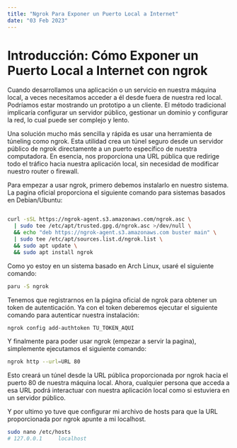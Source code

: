 ```yaml
---
title: "Ngrok Para Exponer un Puerto Local a Internet"
date: "03 Feb 2023"
---
```



# Introducción: Cómo Exponer un Puerto Local a Internet con ngrok

Cuando desarrollamos una aplicación o un servicio en nuestra máquina local, a veces necesitamos acceder a él desde fuera de nuestra red local.
Podríamos estar mostrando un prototipo a un cliente.
El método tradicional implicaría configurar un servidor público, gestionar un dominio y configurar la red, lo cual puede ser complejo y lento.

Una solución mucho más sencilla y rápida es usar una herramienta de túneling como ngrok.
Esta utilidad crea un túnel seguro desde un servidor público de ngrok directamente a un puerto específico de nuestra computadora.
En esencia, nos proporciona una URL pública que redirige todo el tráfico hacia nuestra aplicación local, sin necesidad de modificar nuestro router o firewall.

Para empezar a usar ngrok, primero debemos instalarlo en nuestro sistema. La pagina oficial proporciona el siguiente comando para sistemas basados en Debian/Ubuntu:

```bash

curl -sSL https://ngrok-agent.s3.amazonaws.com/ngrok.asc \
  | sudo tee /etc/apt/trusted.gpg.d/ngrok.asc >/dev/null \
  && echo "deb https://ngrok-agent.s3.amazonaws.com buster main" \
  | sudo tee /etc/apt/sources.list.d/ngrok.list \
  && sudo apt update \
  && sudo apt install ngrok

```

Como yo estoy en un sistema basado en Arch Linux, usaré el siguiente comando:

```bash
paru -S ngrok
```

Tenemos que registrarnos en la página oficial de ngrok para obtener un token de autenticación. Ya con el token deberemos ejecutar el siguiente comando para autenticar nuestra instalación:

```bash
ngrok config add-authtoken TU_TOKEN_AQUI
```

Y finalmente para poder usar ngrok (empezar a servir la pagina), simplemente ejecutamos el siguiente comando:

```bash
ngrok http --url=URL 80
```

Esto creará un túnel desde la URL pública proporcionada por ngrok hacia el puerto 80 de nuestra máquina local. Ahora, cualquier persona que acceda a esa URL podrá interactuar con nuestra aplicación local como si estuviera en un servidor público.

Y por ultimo yo tuve que configurar mi archivo de hosts para que la URL proporcionada por ngrok apunte a mi localhost.

```bash
sudo nano /etc/hosts
# 127.0.0.1     localhost
```

